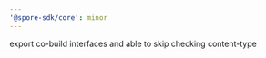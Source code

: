 ```yaml
---
'@spore-sdk/core': minor
---
```


export co-build interfaces and able to skip checking content-type
